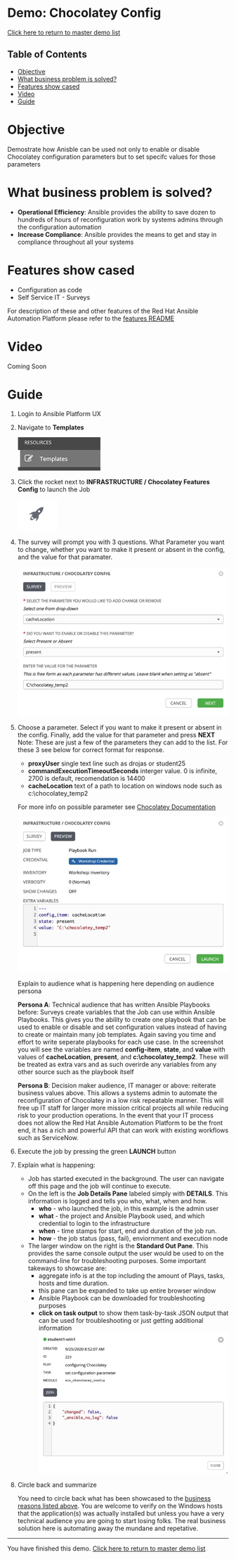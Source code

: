 # Demo: Chocolatey Config

[Click here to return to master demo list](../../README.md#demo-repository)

## Table of Contents

* [Objective](#objective)
* [What business problem is solved?](#what-business-problem-is-solved)
* [Features show cased](#features-show-cased)
* [Video](#video)
* [Guide](#guide)

# Objective

Demostrate how Anisble can be used not only to enable or disable Chocolatey configuration parameters but to set specifc values for those parameters

# What business problem is solved?

- **Operational Efficiency**:
  Ansible provides the ability to save dozen to hundreds of hours of reconfiguration work by systems admins through the configuration automation
- **Increase Compliance**:
  Ansible provides the means to get and stay in compliance throughout all your systems


  

# Features show cased

- Configuration as code
- Self Service IT - Surveys

For description of these and other features of the Red Hat Ansible Automation Platform please refer to the [features README](../features.md)

# Video

Coming Soon

# Guide

1. Login to Ansible Platform UX

2. Navigate to **Templates**

     ![job templates](../../images/templates.png)

3. Click the rocket next to **INFRASTRUCTURE / Chocolatey Features Config** to launch the Job

     ![rocket launch](../../images/rocket.png)

4.  The survey will prompt you with 3 questions. What Parameter you want to change, whether you want to make it present or absent in the config, and the value for that paramater.

     ![survey choice](../../images/choco_config_survey.jpeg)

5. Choose a parameter. Select if you want to make it present or absent in the config. Finally, add the value for that parameter and press **NEXT** 
   Note: These are just a few of the parameters they can add to the list. For these 3 see below for correct format for response.

   - **proxyUser** single text line such as drojas or student25
   - **commandExecutionTimeoutSeconds** interger value. 0 is infinite, 2700 is default, recomendation is 14400
   - **cacheLocation** text of a path to location on windows node such as c:\chocolatey_temp2
   
   For more info on possible parameter see [Chocolatey Documentation](https://chocolatey.org/docs/chocolatey-configuration)

     ![survey preview](../../images/choco_config_survey_preview.jpeg)

     Explain to audience what is happening here depending on audience persona

    **Persona A**: Technical audience that has written Ansible Playbooks before:
    Surveys create variables that the Job can use within Ansible Playbooks. This gives you the ability to create one playbook that can be used to enable or disable and set configuration values instead of having to create or maintain many job templates. Again saving you time and effort to write seperate playbooks for each use case.  In the screenshot you will see the variables are named **config-item**, **state**, and **value**  with values of  **cacheLocation**, **present**, and **c:\chocolatey_temp2**. These will be treated as extra vars and as such overirde any variables from any other source such as the playbook itself

    **Persona B**: Decision maker audience, IT manager or above:
    reiterate business values above.  This allows a systems admin to automate the reconfiguration of Chocolatey in a low risk repeatable manner.  This will free up IT staff for larger more mission critical projects all while reducing risk to your production operations. In the event that your IT process does not allow the Red Hat Ansible Automation Platform to be the front end, it has a rich and powerful API that can work with existing workflows such as ServiceNow.

6. Execute the job by pressing the green **LAUNCH** button

7. Explain what is happening:

     - Job has started executed in the background.  The user can navigate off this page and the job will continue to execute.
     - On the left is the **Job Details Pane** labeled simply with **DETAILS**.  This information is logged and tells you who, what, when and how.
       - **who** - who launched the job, in this example is the admin user
       - **what** - the project and Ansible Playbook used, and which credential to login to the infrastructure
       - **when** - time stamps for start, end and duration of the job run.
       - **how** - the job status (pass, fail), enviornment and execution node
     - The larger window on the right is the **Standard Out Pane**.  This provides the same console output the user would be used to on the command-line for troubleshooting purposes.  Some important takeways to showcase are:
       - aggregate info is at the top including the amount of Plays, tasks, hosts and time duration.
       - this pane can be expanded to take up entire browser window
       - Ansible Playbook can be downloaded for troubleshooting purposes
       - **click on task output** to show them task-by-task JSON output that can be used for troubleshooting or just getting additional information
       ![task breakdown](../../images/choco_config_task_output.jpeg)

8. Circle back and summarize

     You need to circle back what has been showcased to the [business reasons listed above](#what-business-problem-is-solved).  You are welcome to verify on the Windows hosts that the application(s) was actually installed but unless you have a very technical audience you are going to start losing folks.  The real business solution here is automating away the mundane and repetative. 



---
You have finished this demo.  [Click here to return to master demo list](../../README.md#demo-repository)
